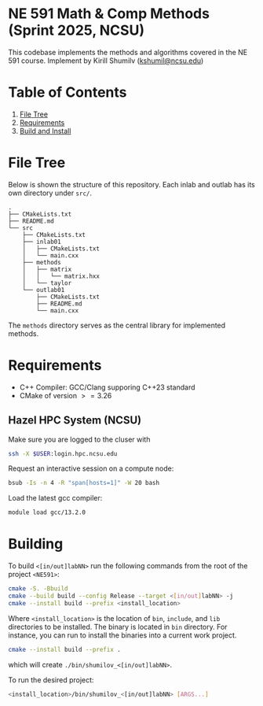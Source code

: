 # NE 591 Math \& Comp Methods (Sprint 2025, NCSU)

This codebase implements the methods and algorithms covered in the NE 591 course.
Implement by Kirill Shumilv (kshumil@ncsu.edu)

# Table of Contents
1. [File Tree](#file-tree)
2. [Requirements](#requirements)
3. [Build and Install](#build-and-install)

# File Tree
Below is shown the structure of this repository.
Each inlab and outlab has its own directory under `src/`.
```
.
├── CMakeLists.txt
├── README.md
└── src
    ├── CMakeLists.txt
    ├── inlab01
    │   ├── CMakeLists.txt
    │   └── main.cxx
    ├── methods
    │   ├── matrix
    │   │   └── matrix.hxx
    │   └── taylor
    └── outlab01
        ├── CMakeLists.txt
        ├── README.md
        └── main.cxx
```
The `methods` directory serves as the central library for implemented methods.

# Requirements
- C++ Compiler: GCC/Clang supporing C++23 standard
- CMake of version $>=3.26$

## Hazel HPC System (NCSU)
Make sure you are logged to the cluser with 
```bash
ssh -X $USER:login.hpc.ncsu.edu
```

Request an interactive session on a compute node:
```bash
bsub -Is -n 4 -R "span[hosts=1]" -W 20 bash
```

Load the latest gcc compiler:
```bash
module load gcc/13.2.0
```

# Building
To build `<[in/out]labNN>` run the following commands from the root of the project `<NE591>`:
```bash
cmake -S. -Bbuild
cmake --build build --config Release --target <[in/out]labNN> -j
cmake --install build --prefix <install_location>
```
Where `<install_location>` is the location of `bin`, `include`, and `lib` directories to be installed.
The binary is located in `bin` directory. For instance, you can run to install the binaries into a current work project.
```bash
cmake --install build --prefix .
```
which will create `./bin/shumilov_<[in/out]labNN>`.

To run the desired project:
```bash
<install_location>/bin/shumilov_<[in/out]labNN> [ARGS...]
```
